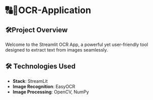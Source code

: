 # 🔠📰OCR-Application
## 🛠️Project Overview
Welcome to the Streamlit OCR App, a powerful yet user-friendly tool designed to extract text from images seamlessly.

## 🛠️ Technologies Used

- **Stack**: StreamLit
- **Image Recognition**: EasyOCR
- **Image Processing**: OpenCV, NumPy
